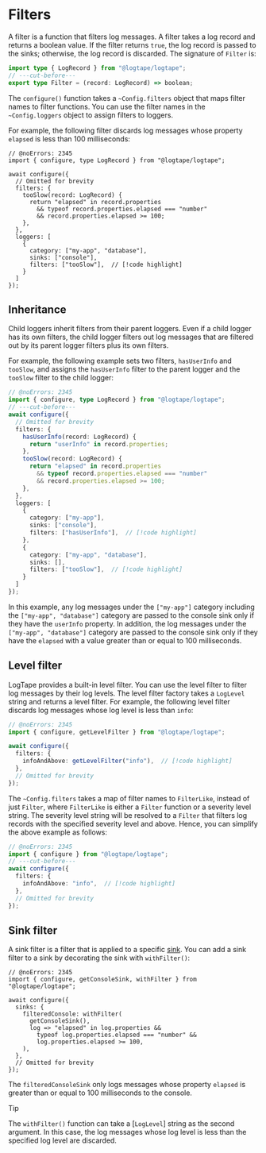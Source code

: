 Filters
=======

A filter is a function that filters log messages.  A filter takes a log record
and returns a boolean value.  If the filter returns `true`, the log record is
passed to the sinks; otherwise, the log record is discarded.  The signature of
`Filter` is:

~~~~ typescript twoslash
import type { LogRecord } from "@logtape/logtape";
// ---cut-before---
export type Filter = (record: LogRecord) => boolean;
~~~~

The `configure()` function takes a `~Config.filters` object that maps filter
names to filter functions.  You can use the filter names in
the `~Config.loggers` object to assign filters to loggers.

For example, the following filter discards log messages whose property `elapsed`
is less than 100 milliseconds:

~~~~ typescript{5-10} twoslash
// @noErrors: 2345
import { configure, type LogRecord } from "@logtape/logtape";

await configure({
  // Omitted for brevity
  filters: {
    tooSlow(record: LogRecord) {
      return "elapsed" in record.properties
        && typeof record.properties.elapsed === "number"
        && record.properties.elapsed >= 100;
    },
  },
  loggers: [
    {
      category: ["my-app", "database"],
      sinks: ["console"],
      filters: ["tooSlow"],  // [!code highlight]
    }
  ]
});
~~~~


Inheritance
-----------

Child loggers inherit filters from their parent loggers.  Even if a child logger
has its own filters, the child logger filters out log messages that are filtered
out by its parent logger filters plus its own filters.

For example, the following example sets two filters, `hasUserInfo` and
`tooSlow`, and assigns the `hasUserInfo` filter to the parent logger and
the `tooSlow` filter to the child logger:

~~~~ typescript twoslash
// @noErrors: 2345
import { configure, type LogRecord } from "@logtape/logtape";
// ---cut-before---
await configure({
  // Omitted for brevity
  filters: {
    hasUserInfo(record: LogRecord) {
      return "userInfo" in record.properties;
    },
    tooSlow(record: LogRecord) {
      return "elapsed" in record.properties
        && typeof record.properties.elapsed === "number"
        && record.properties.elapsed >= 100;
    },
  },
  loggers: [
    {
      category: ["my-app"],
      sinks: ["console"],
      filters: ["hasUserInfo"],  // [!code highlight]
    },
    {
      category: ["my-app", "database"],
      sinks: [],
      filters: ["tooSlow"],  // [!code highlight]
    }
  ]
});
~~~~

In this example, any log messages under the `["my-app"]` category including
the `["my-app", "database"]` category are passed to the console sink only if
they have the `userInfo` property.  In addition, the log messages under the
`["my-app", "database"]` category are passed to the console sink only if they
have the `elapsed` with a value greater than or equal to 100 milliseconds.


Level filter
------------

LogTape provides a built-in level filter.  You can use the level filter to
filter log messages by their log levels.  The level filter factory takes
a `LogLevel` string and returns a level filter.  For example, the following
level filter discards log messages whose log level is less than `info`:

~~~~ typescript twoslash
// @noErrors: 2345
import { configure, getLevelFilter } from "@logtape/logtape";

await configure({
  filters: {
    infoAndAbove: getLevelFilter("info"),  // [!code highlight]
  },
  // Omitted for brevity
});
~~~~

The `~Config.filters` takes a map of filter names to `FilterLike`, instead of
just `Filter`, where `FilterLike` is either a `Filter` function or a severity
level string.  The severity level string will be resolved to a `Filter` that
filters log records with the specified severity level and above.  Hence, you
can simplify the above example as follows:

~~~~ typescript twoslash
// @noErrors: 2345
import { configure } from "@logtape/logtape";
// ---cut-before---
await configure({
  filters: {
    infoAndAbove: "info",  // [!code highlight]
  },
  // Omitted for brevity
});
~~~~


Sink filter
-----------

A sink filter is a filter that is applied to a specific [sink](./sinks.md).
You can add a sink filter to a sink by decorating the sink with `withFilter()`:

~~~~ typescript{7-9} twoslash
// @noErrors: 2345
import { configure, getConsoleSink, withFilter } from "@logtape/logtape";

await configure({
  sinks: {
    filteredConsole: withFilter(
      getConsoleSink(),
      log => "elapsed" in log.properties &&
        typeof log.properties.elapsed === "number" &&
        log.properties.elapsed >= 100,
    ),
  },
  // Omitted for brevity
});
~~~~

The `filteredConsoleSink` only logs messages whose property `elapsed` is greater
than or equal to 100 milliseconds to the console.

> [!TIP]
> The `withFilter()` function can take a [`LogLevel`] string as the second
> argument.  In this case, the log messages whose log level is less than
> the specified log level are discarded.
